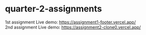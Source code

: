 # quarter-2-assignments

1st assignment Live demo: https://assignment1-footer.vercel.app/ 
<br>
2nd assignment Live demo: https://assignment2-clone0.vercel.app/
